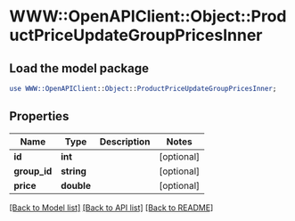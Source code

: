 # WWW::OpenAPIClient::Object::ProductPriceUpdateGroupPricesInner

## Load the model package
```perl
use WWW::OpenAPIClient::Object::ProductPriceUpdateGroupPricesInner;
```

## Properties
Name | Type | Description | Notes
------------ | ------------- | ------------- | -------------
**id** | **int** |  | [optional] 
**group_id** | **string** |  | [optional] 
**price** | **double** |  | [optional] 

[[Back to Model list]](../README.md#documentation-for-models) [[Back to API list]](../README.md#documentation-for-api-endpoints) [[Back to README]](../README.md)


